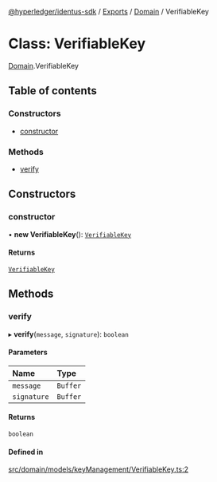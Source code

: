 [@hyperledger/identus-sdk](../README.md) / [Exports](../modules.md) / [Domain](../modules/Domain.md) / VerifiableKey

# Class: VerifiableKey

[Domain](../modules/Domain.md).VerifiableKey

## Table of contents

### Constructors

- [constructor](Domain.VerifiableKey.md#constructor)

### Methods

- [verify](Domain.VerifiableKey.md#verify)

## Constructors

### constructor

• **new VerifiableKey**(): [`VerifiableKey`](Domain.VerifiableKey.md)

#### Returns

[`VerifiableKey`](Domain.VerifiableKey.md)

## Methods

### verify

▸ **verify**(`message`, `signature`): `boolean`

#### Parameters

| Name | Type |
| :------ | :------ |
| `message` | `Buffer` |
| `signature` | `Buffer` |

#### Returns

`boolean`

#### Defined in

[src/domain/models/keyManagement/VerifiableKey.ts:2](https://github.com/hyperledger-identus/sdk-ts/blob/d44afc3403bdd5cf86219cd263be20ea744f4706/src/domain/models/keyManagement/VerifiableKey.ts#L2)
